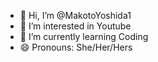 - 👋 Hi, I’m @MakotoYoshida1
- 👀 I’m interested in Youtube
- 🌱 I’m currently learning Coding
- 😄 Pronouns: She/Her/Hers

<!---
MakotoYoshida1/MakotoYoshida1 is a ✨ special ✨ repository because its `README.md` (this file) appears on your GitHub profile.
You can click the Preview link to take a look at your changes.
--->
